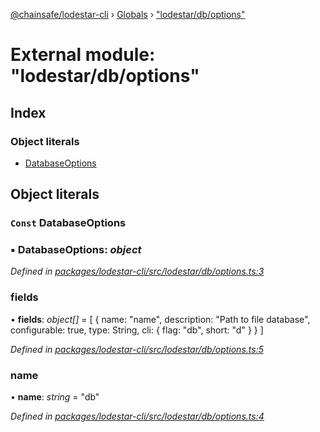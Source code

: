 [@chainsafe/lodestar-cli](../README.md) › [Globals](../globals.md) › ["lodestar/db/options"](_lodestar_db_options_.md)

# External module: "lodestar/db/options"

## Index

### Object literals

* [DatabaseOptions](_lodestar_db_options_.md#const-databaseoptions)

## Object literals

### `Const` DatabaseOptions

### ▪ **DatabaseOptions**: *object*

*Defined in [packages/lodestar-cli/src/lodestar/db/options.ts:3](https://github.com/ChainSafe/lodestar/blob/aa20a3b/packages/lodestar-cli/src/lodestar/db/options.ts#L3)*

###  fields

• **fields**: *object[]* = [
    {
      name: "name",
      description: "Path to file database",
      configurable: true,
      type: String,
      cli: {
        flag: "db",
        short: "d"
      }
    }
  ]

*Defined in [packages/lodestar-cli/src/lodestar/db/options.ts:5](https://github.com/ChainSafe/lodestar/blob/aa20a3b/packages/lodestar-cli/src/lodestar/db/options.ts#L5)*

###  name

• **name**: *string* = "db"

*Defined in [packages/lodestar-cli/src/lodestar/db/options.ts:4](https://github.com/ChainSafe/lodestar/blob/aa20a3b/packages/lodestar-cli/src/lodestar/db/options.ts#L4)*
